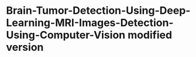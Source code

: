 # Brain-Tumor-Detection-Using-Deep-Learning-MRI-Images-Detection-Using-Computer-Vision modified version
